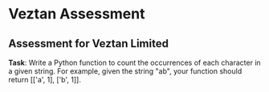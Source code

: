 # Veztan Assessment
## Assessment for Veztan Limited

**Task**: Write a Python function to count the occurrences of each character in a given string. For example, given the string "ab", your function should return [['a', 1], ['b', 1]].
 
